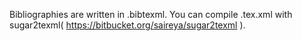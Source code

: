 Bibliographies are written in .bibtexml.
You can compile .tex.xml with sugar2texml( https://bitbucket.org/saireya/sugar2texml ).
